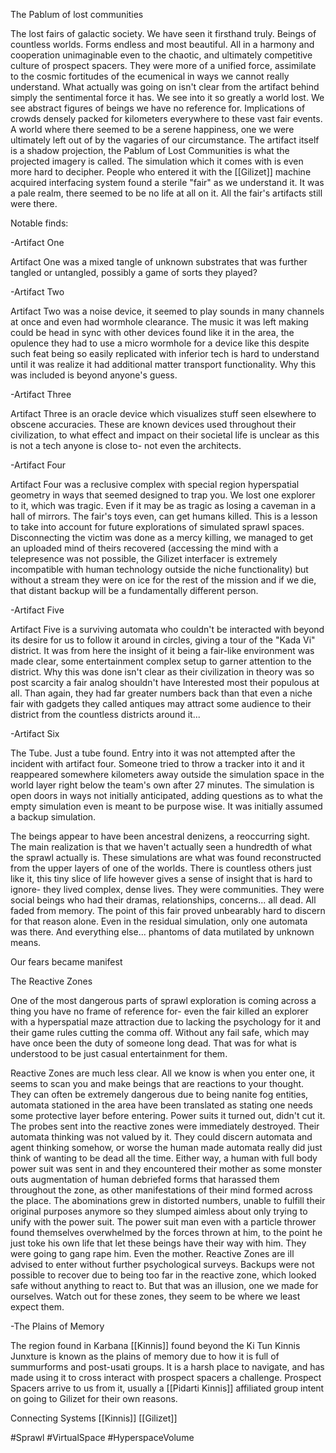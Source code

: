
The Pablum of lost communities

The lost fairs of galactic society. We have seen it firsthand truly. Beings of countless worlds. Forms endless and most beautiful. All in a harmony and cooperation unimaginable even to the chaotic, and ultimately competitive culture of prospect spacers. They were more of a unified force, assimilate to the cosmic fortitudes of the ecumenical in ways we cannot really understand. What actually was going on isn't clear from the artifact behind simply the sentimental force it has. We see into it so greatly a world lost. We see abstract figures of beings we have no reference for. Implications of crowds densely packed for kilometers everywhere to these vast fair events. A world where there seemed to be a serene happiness, one we were ultimately left out of by the vagaries of our circumstance. The artifact itself is a shadow projection, the Pablum of Lost Communities is what the projected imagery is called. The simulation which it comes with is even more hard to decipher. People who entered it with the [[Gilizet]] machine acquired interfacing system found a sterile "fair" as we understand it. It was a pale realm, there seemed to be no life at all on it. All the fair's artifacts still were there.

Notable finds:

-Artifact One

Artifact One was a mixed tangle of unknown substrates that was further tangled or untangled, possibly a game of sorts they played?

-Artifact Two

Artifact Two was a noise device, it seemed to play sounds in many channels at once and even had wormhole clearance. The music it was left making could be head in sync with other devices found like it in the area, the opulence they had to use a micro wormhole for a device like this despite such feat being so easily replicated with inferior tech is hard to understand until it was realize it had additional matter transport functionality. Why this was included is beyond anyone's guess.

-Artifact Three

Artifact Three is an oracle device which visualizes stuff seen elsewhere to obscene accuracies. These are known devices used throughout their civilization, to what effect and impact on their societal life is unclear as this is not a tech anyone is close to- not even the architects.

-Artifact Four

Artifact Four was a reclusive complex with special region hyperspatial geometry in ways that seemed designed to trap you. We lost one explorer to it, which was tragic. Even if it may be as tragic as losing a caveman in a hall of mirrors. The fair's toys even, can get humans killed. This is a lesson to take into account for future explorations of simulated sprawl spaces. Disconnecting the victim was done as a mercy killing, we managed to get an uploaded mind of theirs recovered (accessing the mind with a telepresence was not possible, the Gilizet interfacer is extremely incompatible with human technology outside the niche functionality) but without a stream they were on ice for the rest of the mission and if we die, that distant backup will be a fundamentally different person.

-Artifact Five

Artifact Five is a surviving automata who couldn't be interacted with beyond its desire for us to follow it around in circles, giving a tour of the "Kada Vi" district. It was from here the insight of it being a fair-like environment was made clear, some entertainment complex setup to garner attention to the district. Why this was done isn't clear as their civilization in theory was so post scarcity a fair analog shouldn't have Interested most their populous at all. Than again, they had far greater numbers back than that even a niche fair with gadgets they called antiques may attract some audience to their district from the countless districts around it...

-Artifact Six

The Tube. Just a tube found. Entry into it was not attempted after the incident with artifact four. Someone tried to throw a tracker into it and it reappeared somewhere kilometers away outside the simulation space in the world layer right below the team's own after 27 minutes. The simulation is open doors in ways not initially anticipated, adding questions as to what the empty simulation even is meant to be purpose wise. It was initially assumed a backup simulation.

The beings appear to have been ancestral denizens, a reoccurring sight. The main realization is that we haven't actually seen a hundredth of what the sprawl actually is. These simulations are what was found reconstructed from the upper layers of one of the worlds. There is countless others just like it, this tiny slice of life however gives a sense of insight that is hard to ignore- they lived complex, dense lives. They were communities. They were social beings who had their dramas, relationships, concerns... all dead. All faded from memory. The point of this fair proved unbearably hard to discern for that reason alone. Even in the residual simulation, only one automata was there. And everything else... phantoms of data mutilated by unknown means.

Our fears became manifest

The Reactive Zones

One of the most dangerous parts of sprawl exploration is coming across a thing you have no frame of reference for- even the fair killed an explorer with a hyperspatial maze attraction due to lacking the psychology for it and their game rules cutting the comma off. Without any fail safe, which may have once been the duty of someone long dead. That was for what is understood to be just casual entertainment for them.

Reactive Zones are much less clear. All we know is when you enter one, it seems to scan you and make beings that are reactions to your thought. They can often be extremely dangerous due to being nanite fog entities, automata stationed in the area have been translated as stating one needs some protective layer before entering. Power suits it turned out, didn't cut it. The probes sent into the reactive zones were immediately destroyed. Their automata thinking was not valued by it. They could discern automata and agent thinking somehow, or worse the human made automata really did just think of wanting to be dead all the time. Either way, a human with full body power suit was sent in and they encountered their mother as some monster outs augmentation of human debriefed forms that harassed them throughout the zone, as other manifestations of their mind formed across the place. The abominations grew in distorted numbers, unable to fulfill their original purposes anymore so they slumped aimless about only trying to unify with the power suit. The power suit man even with a particle thrower found themselves overwhelmed by the forces thrown at him, to the point he just toke his own life that let these beings have their way with him. They were going to gang rape him. Even the mother. Reactive Zones are ill advised to enter without further psychological surveys. Backups were not possible to recover due to being too far in the reactive zone, which looked safe without anything to react to. But that was an illusion, one we made for ourselves. Watch out for these zones, they seem to be where we least expect them.


-The Plains of Memory

The region found in Karbana [[Kinnis]] found beyond the Ki Tun Kinnis Junxture is known as the plains of memory due to how it is full of summurforms and post-usati groups. It is a harsh place to navigate, and has made using it to cross interact with prospect spacers a challenge. Prospect Spacers arrive to us from it, usually a [[Pidarti Kinnis]] affiliated group intent on going to Gilizet for their own reasons.

Connecting Systems
[[Kinnis]]
[[Gilizet]]


#Sprawl 
#VirtualSpace
#HyperspaceVolume 